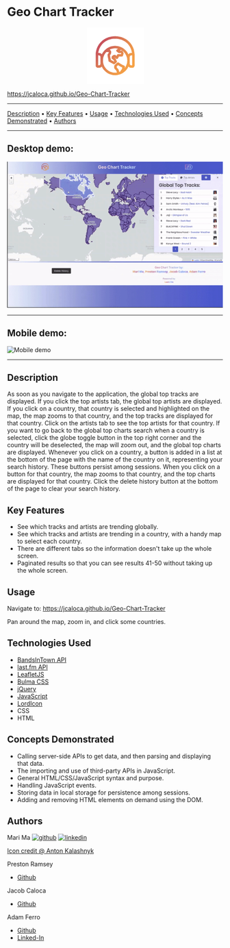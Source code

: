 # Geo Chart Tracker

<img 
    style="display: block; 
           margin-left: auto;
           margin-right: auto;
           width: 133px;"
    src="./assets/images/z-landing.gif">
</img>

<https://jcaloca.github.io/Geo-Chart-Tracker>

------------------------------------------------------

<a href="#description">Description</a> •
<a href="#key-features">Key Features</a> •
<a href="#usage">Usage</a> •
<a href="#technologies-used">Technologies Used</a> •
<a href="#concepts-demonstrated">Concepts Demonstrated</a> •
<a href="#authors">Authors</a>

-------------------------------------------------------

## Desktop demo:           

![Geo Chart Tracker Demo](./assets/images/demo.gif)

------------------------------------------------------

## Mobile demo:                    

![Mobile demo](./assets/images/mobile.gif)

------------------------------------------------------

## Description

As soon as you navigate to the application, the global top tracks are displayed. If you click the top artists tab, the global top artists are displayed. If you click on a country, that country is selected and highlighted on the map, the map zooms to that country, and the top tracks are displayed for that country. Click on the artists tab to see the top artists for that country. If you want to go back to the global top charts search when a country is selected, click the globe toggle button in the top right corner and the country will be deselected, the map will zoom out, and the global top charts are displayed. Whenever you click on a country, a button is added in a list at the bottom of the page with the name of the country on it, representing your search history. These buttons persist among sessions. When you click on a button for that country, the map zooms to that country, and the top charts are displayed for that country. Click the delete history button at the bottom of the page to clear your search history.

## Key Features

- See which tracks and artists are trending globally.
- See which tracks and artists are trending in a country, with a handy map to select each country.
- There are different tabs so the information doesn't take up the whole screen.
- Paginated results so that you can see results 41-50 without taking up the whole screen.

## Usage

Navigate to: <https://jcaloca.github.io/Geo-Chart-Tracker>

Pan around the map, zoom in, and click some countries.


## Technologies Used

- [BandsInTown API](https://rest.bandsintown.com/artists/)
- [last.fm API](https://www.last.fm/api)
- [LeafletJS](https://leafletjs.com/)
- [Bulma CSS](https://bulma.io/)
- [jQuery](https://jquery.com/)
- [JavaScript](https://www.javascript.com/)
- [LordIcon](https://lordicon.com/)
- CSS
- HTML

## Concepts Demonstrated

- Calling server-side APIs to get data, and then parsing and displaying that data.
- The importing and use of third-party APIs in JavaScript.
- General HTML/CSS/JavaScript syntax and purpose.
- Handling JavaScript events.
- Storing data in local storage for persistence among sessions.
- Adding and removing HTML elements on demand using the DOM.

## Authors

Mari Ma
[<img src="https://cdn.icon-icons.com/icons2/2351/PNG/512/logo_github_icon_143196.png" alt='github' height='40'>](https://github.com/DraconMarius) [<img src="https://cdn.icon-icons.com/icons2/2351/PNG/512/logo_linkedin_icon_143191.png" alt='linkedin' height='40'>](https://www.linkedin.com/in/mari-ma-70771585/)  

[Icon credit @ Anton Kalashnyk](https://icon-icons.com/users/14quJ7FM9cYdQZHidnZoM/icon-sets/)

Preston Ramsey
- [Github](https://github.com/PRamsey02)

Jacob Caloca
- [Github](https://github.com/JCaloca)

Adam Ferro
- [Github](https://github.com/GeminiAd)
- [Linked-In](https://www.linkedin.com/in/adam-ferro)
